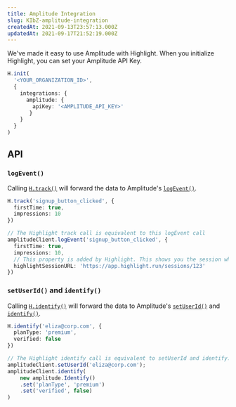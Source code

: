 ```yaml
---
title: Amplitude Integration
slug: KIbZ-amplitude-integration
createdAt: 2021-09-13T23:57:13.000Z
updatedAt: 2021-09-17T21:52:19.000Z
---
```


We've made it easy to use Amplitude with Highlight. When you initialize Highlight, you can set your Amplitude API Key.

```typescript
H.init(
  '<YOUR_ORGANIZATION_ID>',
  {
    integrations: {
      amplitude: {
        apiKey: '<AMPLITUDE_API_KEY>'
       }
    }
  }
)
```

## API

### `logEvent()`

Calling [`H.track()`](docId\:wQNpdAbGd4VI3FJmNRjJy) will forward the data to Amplitude's [`logEvent()`](https://amplitude.github.io/Amplitude-JavaScript/#amplitudeclientlogevent).

```typescript
H.track('signup_button_clicked', {
  firstTime: true,
  impressions: 10
})

// The Highlight track call is equivalent to this logEvent call
amplitudeClient.logEvent('signup_button_clicked', {
  firstTime: true,
  impressions: 10,
  // This property is added by Highlight. This shows you the session where this event happened.
  highlightSessionURL: 'https://app.highlight.run/sessions/123'
})
```

### `setUserId()` and `identify()`

Calling [`H.identify()`](docId\:GqZdsap8637p2yEWmZzBJ) will forward the data to Amplitude's [`setUserId()`](https://amplitude.github.io/Amplitude-JavaScript/#amplitudeclientlogevent) and [`identify()`](https://amplitude.github.io/Amplitude-JavaScript/Identify/).

```typescript
H.identify('eliza@corp.com', {
  planType: 'premium',
  verified: false
})

// The Highlight identify call is equivalent to setUserId and identify.
amplitudeClient.setUserId('eliza@corp.com');
amplitudeClient.identify(
    new amplitude.Identify()
    .set('planType', 'premium')
    .set('verified', false)
)
```



